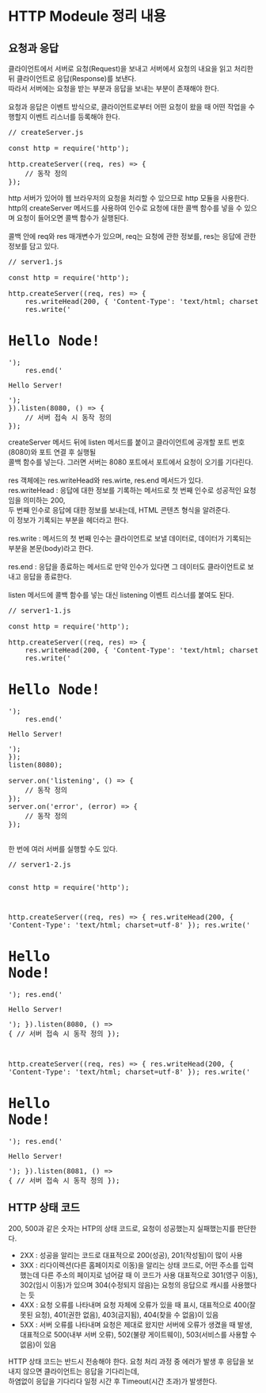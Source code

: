 # HTTP Modeule 정리 내용

## 요청과 응답
클라이언트에서 서버로 요청(Request)을 보내고 서버에서 요청의 내요을 읽고 처리한 뒤 클라이언트로 응답(Response)를 보낸다.
<br>
따라서 서버에는 요청을 받는 부분과 응답을 보내는 부분이 존재해야 한다.
<br>
<br>
요청과 응답은 이벤트 방식으로, 클라이언트로부터 어떤 요청이 왔을 때 어떤 작업을 수행할지 이벤트 리스너를 등록해야 한다.
<pre>
// createServer.js

const http = require('http');

http.createServer((req, res) => {
    // 동작 정의
});
</pre>
http 서버가 있어야 웹 브라우저의 요청을 처리할 수 있으므로 http 모듈을 사용한다.
<br>
http의 createServer 메서드를 사용하여 인수로 요청에 대한 콜백 함수를 넣을 수 있으며 요청이 들어오면 콜백 함수가 실행된다.
<br>
<br>
콜백 안에 req와 res 매개변수가 있으며, req는 요청에 관한 정보를, res는 응답에 관한 정보를 담고 있다.
<br>
<pre>
// server1.js

const http = require('http');

http.createServer((req, res) => {
    res.writeHead(200, { 'Content-Type': 'text/html; charset=utf-8' });
    res.write('<h1>Hello Node!</h1>');
    res.end('<p>Hello Server!</p>');
}).listen(8080, () => {
    // 서버 접속 시 동작 정의
});
</pre>
createServer 메서드 뒤에 listen 메서드를 붙이고 클라이언트에 공개할 포트 번호(8080)와 포트 연결 후 실행될
<br>
콜백 함수를 넣는다. 그러면 서버는 8080 포트에서 포트에서 요청이 오기를 기다린다.
<br>
<br>
res 객체에는 res.writeHead와 res.wirte, res.end 메서드가 있다.
<br>
res.writeHead : 응답에 대한 정보를 기록하는 메서드로 첫 번째 인수로 성공적인 요청임을 의미하는 200,
<br>
두 번째 인수로 응답에 대한 정보를 보내는데, HTML 콘텐츠 형식을 알려준다.
<br>
이 정보가 기록되는 부분을 헤더라고 한다.
<br>
<br>
res.write : 메서드의 첫 번째 인수는 클라이언트로 보낼 데이터로, 데이터가 기록되는 부분을 본문(body)라고 한다.
<br>
<br>
res.end : 응답을 종료하는 메서드로 만약 인수가 있다면 그 데이터도 클라이언트로 보내고 응답을 종료한다.
<br>
<br>
listen 메서드에 콜백 함수를 넣는 대신 listening 이벤트 리스너를 붙여도 된다.
<pre>
// server1-1.js

const http = require('http');

http.createServer((req, res) => {
    res.writeHead(200, { 'Content-Type': 'text/html; charset=utf-8' });
    res.write('<h1>Hello Node!</h1>');
    res.end('<p>Hello Server!</p>');
});
listen(8080);

server.on('listening', () => {
    // 동작 정의
});
server.on('error', (error) => {
    // 동작 정의
});
</pre>
<br>
한 번에 여러 서버를 실행할 수도 있다.
<pre>
// server1-2.js

const http = require('http');

http.createServer((req, res) => {
    res.writeHead(200, { 'Content-Type': 'text/html; charset=utf-8' });
    res.write('<h1>Hello Node!</h1>');
    res.end('<p>Hello Server!</p>');
}).listen(8080, () => {
    // 서버 접속 시 동작 정의
});

http.createServer((req, res) => {
    res.writeHead(200, { 'Content-Type': 'text/html; charset=utf-8' });
    res.write('<h1>Hello Node!</h1>');
    res.end('<p>Hello Server!</p>');
}).listen(8081, () => {
    // 서버 접속 시 동작 정의
});
</pre>

## HTTP 상태 코드
200, 500과 같은 숫자는 HTP의 상태 코드로, 요청이 성공했는지 실패했는지를 판단한다.
<ul>
  <li>2XX : 성공을 알리는 코드로 대표적으로 200(성공), 201(작성됨)이 많이 사용</li>
  <li>3XX : 리다이렉션(다른 홈페이지로 이동)을 알리는 상태 코드로, 어떤 주소를 입력했는데 다른 주소의 페이지로 넘어갈 때 이 코드가 사용 대표적으로 301(영구 이동), 302(임시 이동)가 있으며 304(수정되지 않음)는 요청의 응답으로 캐시를 사용했다는 듯</li>
  <li>4XX : 요청 오류를 나타내며 요청 자체에 오류가 있을 때 표시, 대표적으로 400(잘못된 요청), 401(권한 없음), 403(금지됨), 404(찾을 수 없음)이 있음</li>
  <li>5XX : 서버 오류를 나타내며 요청은 제대로 왔지만 서버에 오류가 생겼을 때 발생, 대표적으로 500(내부 서버 오류), 502(불량 게이트웨이), 503(서비스를 사용할 수 없음)이 있음</li>
</ul>
HTTP 상태 코드는 반드시 전송해야 한다. 요청 처리 과정 중 에러가 발생 후 응답을 보내지 않으면 클라이언트는 응답을 기다리는데,
<br>
하염없이 응답을 기다리다 일정 시간 후 Timeout(시간 초과)가 발생한다.
